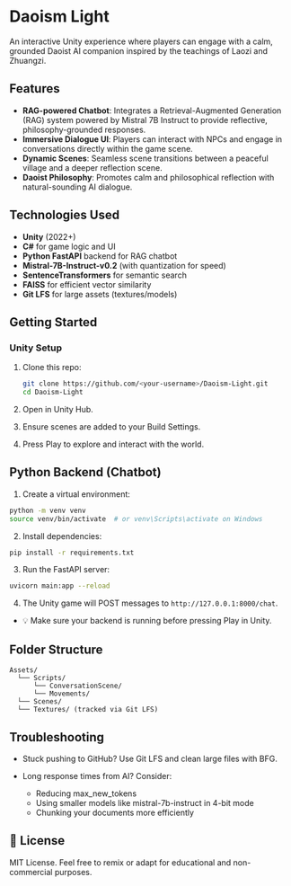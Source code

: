 # Daoism Light 

An interactive Unity experience where players can engage with a calm, grounded Daoist AI companion inspired by the teachings of Laozi and Zhuangzi.

##  Features

-  **RAG-powered Chatbot**: Integrates a Retrieval-Augmented Generation (RAG) system powered by Mistral 7B Instruct to provide reflective, philosophy-grounded responses.
-  **Immersive Dialogue UI**: Players can interact with NPCs and engage in conversations directly within the game scene.
-  **Dynamic Scenes**: Seamless scene transitions between a peaceful village and a deeper reflection scene.
-  **Daoist Philosophy**: Promotes calm and philosophical reflection with natural-sounding AI dialogue.

## Technologies Used

- **Unity** (2022+)
- **C#** for game logic and UI
- **Python FastAPI** backend for RAG chatbot
- **Mistral-7B-Instruct-v0.2** (with quantization for speed)
- **SentenceTransformers** for semantic search
- **FAISS** for efficient vector similarity
- **Git LFS** for large assets (textures/models)

## Getting Started

### Unity Setup

1. Clone this repo:

   ```bash
   git clone https://github.com/<your-username>/Daoism-Light.git
   cd Daoism-Light
   ```

2. Open in Unity Hub.

3. Ensure scenes are added to your Build Settings.

4. Press Play to explore and interact with the world.

## Python Backend (Chatbot)
1. Create a virtual environment:

```bash
python -m venv venv
source venv/bin/activate  # or venv\Scripts\activate on Windows
```

2. Install dependencies:

```bash
pip install -r requirements.txt
```

3. Run the FastAPI server:
```bash
uvicorn main:app --reload
```

4. The Unity game will POST messages to ```http://127.0.0.1:8000/chat```.

- 💡 Make sure your backend is running before pressing Play in Unity.

## Folder Structure

```
Assets/
  └── Scripts/
      └── ConversationScene/
      └── Movements/
  └── Scenes/
  └── Textures/ (tracked via Git LFS)
```

## Troubleshooting

- Stuck pushing to GitHub?
Use Git LFS and clean large files with BFG.

- Long response times from AI?
Consider:

    - Reducing max_new_tokens
    - Using smaller models like mistral-7b-instruct in 4-bit mode
    - Chunking your documents more efficiently

## 📜 License
MIT License. Feel free to remix or adapt for educational and non-commercial purposes.